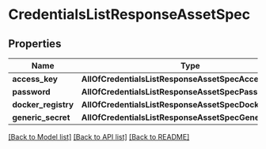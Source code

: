 # CredentialsListResponseAssetSpec

## Properties
Name | Type | Description | Notes
------------ | ------------- | ------------- | -------------
**access_key** | **AllOfCredentialsListResponseAssetSpecAccessKey** |  | [optional] 
**password** | **AllOfCredentialsListResponseAssetSpecPassword** |  | [optional] 
**docker_registry** | **AllOfCredentialsListResponseAssetSpecDockerRegistry** |  | [optional] 
**generic_secret** | **AllOfCredentialsListResponseAssetSpecGenericSecret** |  | [optional] 

[[Back to Model list]](../README.md#documentation-for-models) [[Back to API list]](../README.md#documentation-for-api-endpoints) [[Back to README]](../README.md)

